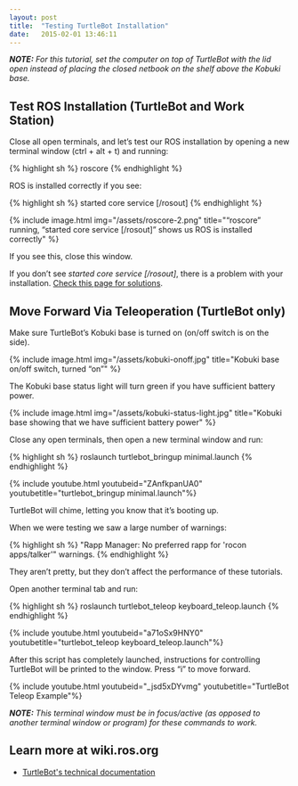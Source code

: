 ```yaml
---
layout: post
title:  "Testing TurtleBot Installation"
date:   2015-02-01 13:46:11
---
```


***NOTE:** For this tutorial, set the computer on top of TurtleBot with the lid open instead of placing the closed netbook on the shelf above the Kobuki base.*

## Test ROS Installation (TurtleBot and Work Station)

Close all open terminals, and let’s test our ROS installation by opening a new terminal window (ctrl + alt + t) and running:

{% highlight sh %}
roscore
{% endhighlight %}

ROS is installed correctly if you see:

{% highlight sh %}
started core service [/rosout]
{% endhighlight %}

{% include image.html img="/assets/roscore-2.png" title="“roscore” running, “started core service [/rosout]” shows us ROS is installed correctly" %}

If you see this, close this window.

If you don’t see *started core service [/rosout]*, there is a problem with your installation. [Check this page for solutions](http://answers.ros.org/questions/).

## Move Forward Via Teleoperation (TurtleBot only)

Make sure TurtleBot’s Kobuki base is turned on (on/off switch is on the side).

{% include image.html img="/assets/kobuki-onoff.jpg" title="Kobuki base on/off switch, turned “on”" %}

The Kobuki base status light will turn green if you have sufficient battery power.

{% include image.html img="/assets/kobuki-status-light.jpg" title="Kobuki base showing that we have sufficient battery power" %}

Close any open terminals, then open a new terminal window and run:

{% highlight sh %}
roslaunch turtlebot_bringup minimal.launch 
{% endhighlight %}

{% include youtube.html youtubeid="ZAnfkpanUA0" youtubetitle="turtlebot_bringup minimal.launch"%}

TurtleBot will chime, letting you know that it’s booting up.

When we were testing we saw a large number of warnings:

{% highlight sh %}
"Rapp Manager: No preferred rapp for  'rocon apps/talker'" warnings. 
{% endhighlight %}

They aren’t pretty, but they don’t affect the performance of these tutorials.

Open another terminal tab and run:

{% highlight sh %}
roslaunch turtlebot_teleop keyboard_teleop.launch
{% endhighlight %}

{% include youtube.html youtubeid="a71oSx9HNY0" youtubetitle="turtlebot_teleop keyboard_teleop.launch"%}

After this script has completely launched, instructions for controlling TurtleBot will be printed to the window. Press “i” to move forward.

{% include youtube.html youtubeid="_jsd5xDYvmg" youtubetitle="TurtleBot Teleop Example"%}

***NOTE:** This terminal window must be in focus/active (as opposed to another terminal window or program) for these commands to work.*

## Learn more at wiki.ros.org

* [TurtleBot's technical documentation](http://wiki.ros.org/Robots/TurtleBot)